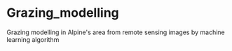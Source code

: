 # Grazing_modelling
Grazing modelling in Alpine's area from remote sensing images by machine learning algorithm
